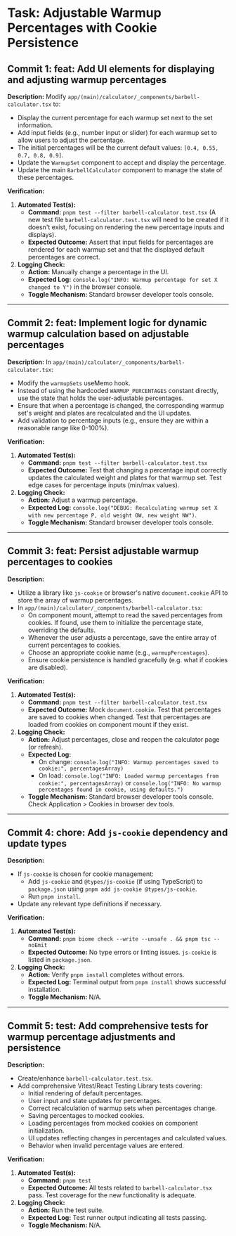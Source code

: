 # Task: Adjustable Warmup Percentages with Cookie Persistence

## Commit 1: feat: Add UI elements for displaying and adjusting warmup percentages

**Description:**
Modify `app/(main)/calculator/_components/barbell-calculator.tsx` to:

- Display the current percentage for each warmup set next to the set information.
- Add input fields (e.g., number input or slider) for each warmup set to allow users to adjust the percentage.
- The initial percentages will be the current default values: `[0.4, 0.55, 0.7, 0.8, 0.9]`.
- Update the `WarmupSet` component to accept and display the percentage.
- Update the main `BarbellCalculator` component to manage the state of these percentages.

**Verification:**

1.  **Automated Test(s):**
    - **Command:** `pnpm test --filter barbell-calculator.test.tsx` (A new test file `barbell-calculator.test.tsx` will need to be created if it doesn't exist, focusing on rendering the new percentage inputs and displays).
    - **Expected Outcome:** Assert that input fields for percentages are rendered for each warmup set and that the displayed default percentages are correct.
2.  **Logging Check:**
    - **Action:** Manually change a percentage in the UI.
    - **Expected Log:** `console.log("INFO: Warmup percentage for set X changed to Y")` in the browser console.
    - **Toggle Mechanism:** Standard browser developer tools console.

---

## Commit 2: feat: Implement logic for dynamic warmup calculation based on adjustable percentages

**Description:**
In `app/(main)/calculator/_components/barbell-calculator.tsx`:

- Modify the `warmupSets` useMemo hook.
- Instead of using the hardcoded `WARMUP_PERCENTAGES` constant directly, use the state that holds the user-adjustable percentages.
- Ensure that when a percentage is changed, the corresponding warmup set's weight and plates are recalculated and the UI updates.
- Add validation to percentage inputs (e.g., ensure they are within a reasonable range like 0-100%).

**Verification:**

1.  **Automated Test(s):**
    - **Command:** `pnpm test --filter barbell-calculator.test.tsx`
    - **Expected Outcome:** Test that changing a percentage input correctly updates the calculated weight and plates for that warmup set. Test edge cases for percentage inputs (min/max values).
2.  **Logging Check:**
    - **Action:** Adjust a warmup percentage.
    - **Expected Log:** `console.log("DEBUG: Recalculating warmup set X with new percentage P, old weight OW, new weight NW")`.
    - **Toggle Mechanism:** Standard browser developer tools console.

---

## Commit 3: feat: Persist adjustable warmup percentages to cookies

**Description:**

- Utilize a library like `js-cookie` or browser's native `document.cookie` API to store the array of warmup percentages.
- In `app/(main)/calculator/_components/barbell-calculator.tsx`:
  - On component mount, attempt to read the saved percentages from cookies. If found, use them to initialize the percentage state, overriding the defaults.
  - Whenever the user adjusts a percentage, save the entire array of current percentages to cookies.
  - Choose an appropriate cookie name (e.g., `warmupPercentages`).
  - Ensure cookie persistence is handled gracefully (e.g. what if cookies are disabled).

**Verification:**

1.  **Automated Test(s):**
    - **Command:** `pnpm test --filter barbell-calculator.test.tsx`
    - **Expected Outcome:** Mock `document.cookie`. Test that percentages are saved to cookies when changed. Test that percentages are loaded from cookies on component mount if they exist.
2.  **Logging Check:**
    - **Action:** Adjust percentages, close and reopen the calculator page (or refresh).
    - **Expected Log:**
      - On change: `console.log("INFO: Warmup percentages saved to cookie:", percentagesArray)`
      - On load: `console.log("INFO: Loaded warmup percentages from cookie:", percentagesArray)` or `console.log("INFO: No warmup percentages found in cookie, using defaults.")`
    - **Toggle Mechanism:** Standard browser developer tools console. Check Application > Cookies in browser dev tools.

---

## Commit 4: chore: Add `js-cookie` dependency and update types

**Description:**

- If `js-cookie` is chosen for cookie management:
  - Add `js-cookie` and `@types/js-cookie` (if using TypeScript) to `package.json` using `pnpm add js-cookie @types/js-cookie`.
  - Run `pnpm install`.
- Update any relevant type definitions if necessary.

**Verification:**

1.  **Automated Test(s):**
    - **Command:** `pnpm biome check --write --unsafe . && pnpm tsc --noEmit`
    - **Expected Outcome:** No type errors or linting issues. `js-cookie` is listed in `package.json`.
2.  **Logging Check:**
    - **Action:** Verify `pnpm install` completes without errors.
    - **Expected Log:** Terminal output from `pnpm install` shows successful installation.
    - **Toggle Mechanism:** N/A.

---

## Commit 5: test: Add comprehensive tests for warmup percentage adjustments and persistence

**Description:**

- Create/enhance `barbell-calculator.test.tsx`.
- Add comprehensive Vitest/React Testing Library tests covering:
  - Initial rendering of default percentages.
  - User input and state updates for percentages.
  - Correct recalculation of warmup sets when percentages change.
  - Saving percentages to mocked cookies.
  - Loading percentages from mocked cookies on component initialization.
  - UI updates reflecting changes in percentages and calculated values.
  - Behavior when invalid percentage values are entered.

**Verification:**

1.  **Automated Test(s):**
    - **Command:** `pnpm test`
    - **Expected Outcome:** All tests related to `barbell-calculator.tsx` pass. Test coverage for the new functionality is adequate.
2.  **Logging Check:**
    - **Action:** Run the test suite.
    - **Expected Log:** Test runner output indicating all tests passing.
    - **Toggle Mechanism:** N/A.
